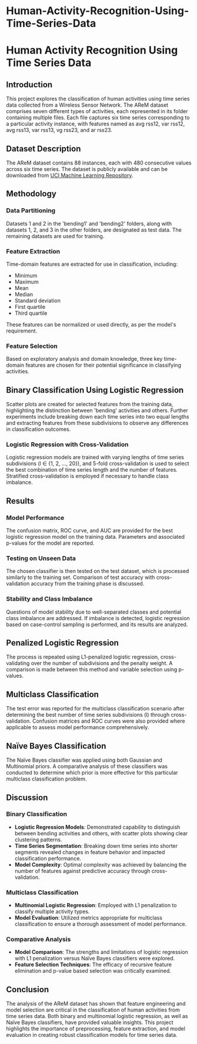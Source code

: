 # Human-Activity-Recognition-Using-Time-Series-Data

# Human Activity Recognition Using Time Series Data

## Introduction

This project explores the classification of human activities using time series data collected from a Wireless Sensor Network. The AReM dataset comprises seven different types of activities, each represented in its folder containing multiple files. Each file captures six time series corresponding to a particular activity instance, with features named as avg rss12, var rss12, avg rss13, var rss13, vg rss23, and ar rss23.

## Dataset Description

The AReM dataset contains 88 instances, each with 480 consecutive values across six time series. The dataset is publicly available and can be downloaded from [UCI Machine Learning Repository](https://archive.ics.uci.edu/ml/datasets/Activity+Recognition+system+based+on+Multisensor+data+fusion+%28AReM%29).

## Methodology

### Data Partitioning

Datasets 1 and 2 in the 'bending1' and 'bending2' folders, along with datasets 1, 2, and 3 in the other folders, are designated as test data. The remaining datasets are used for training.

### Feature Extraction

Time-domain features are extracted for use in classification, including:
- Minimum
- Maximum
- Mean
- Median
- Standard deviation
- First quartile
- Third quartile

These features can be normalized or used directly, as per the model's requirement.

### Feature Selection

Based on exploratory analysis and domain knowledge, three key time-domain features are chosen for their potential significance in classifying activities.

## Binary Classification Using Logistic Regression

Scatter plots are created for selected features from the training data, highlighting the distinction between 'bending' activities and others. Further experiments include breaking down each time series into two equal lengths and extracting features from these subdivisions to observe any differences in classification outcomes.

### Logistic Regression with Cross-Validation

Logistic regression models are trained with varying lengths of time series subdivisions (l ∈ {1, 2, ..., 20}), and 5-fold cross-validation is used to select the best combination of time series length and the number of features. Stratified cross-validation is employed if necessary to handle class imbalance.

## Results

### Model Performance

The confusion matrix, ROC curve, and AUC are provided for the best logistic regression model on the training data. Parameters and associated p-values for the model are reported.

### Testing on Unseen Data

The chosen classifier is then tested on the test dataset, which is processed similarly to the training set. Comparison of test accuracy with cross-validation accuracy from the training phase is discussed.

### Stability and Class Imbalance

Questions of model stability due to well-separated classes and potential class imbalance are addressed. If imbalance is detected, logistic regression based on case-control sampling is performed, and its results are analyzed.

## Penalized Logistic Regression

The process is repeated using L1-penalized logistic regression, cross-validating over the number of subdivisions and the penalty weight. A comparison is made between this method and variable selection using p-values.

## Multiclass Classification

The test error was reported for the multiclass classification scenario after determining the best number of time series subdivisions (l) through cross-validation. Confusion matrices and ROC curves were also provided where applicable to assess model performance comprehensively.

## Naïve Bayes Classification

The Naïve Bayes classifier was applied using both Gaussian and Multinomial priors. A comparative analysis of these classifiers was conducted to determine which prior is more effective for this particular multiclass classification problem.

## Discussion

### Binary Classification

- **Logistic Regression Models**: Demonstrated capability to distinguish between bending activities and others, with scatter plots showing clear clustering patterns.
- **Time Series Segmentation**: Breaking down time series into shorter segments revealed changes in feature behavior and impacted classification performance.
- **Model Complexity**: Optimal complexity was achieved by balancing the number of features against predictive accuracy through cross-validation.

### Multiclass Classification

- **Multinomial Logistic Regression**: Employed with L1 penalization to classify multiple activity types.
- **Model Evaluation**: Utilized metrics appropriate for multiclass classification to ensure a thorough assessment of model performance.

### Comparative Analysis

- **Model Comparison**: The strengths and limitations of logistic regression with L1 penalization versus Naïve Bayes classifiers were explored.
- **Feature Selection Techniques**: The efficacy of recursive feature elimination and p-value based selection was critically examined.

## Conclusion

The analysis of the AReM dataset has shown that feature engineering and model selection are critical in the classification of human activities from time series data. Both binary and multinomial logistic regression, as well as Naïve Bayes classifiers, have provided valuable insights. This project highlights the importance of preprocessing, feature extraction, and model evaluation in creating robust classification models for time series data.


